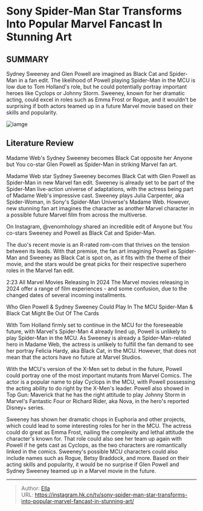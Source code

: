 # Sony Spider-Man Star Transforms Into Popular Marvel Fancast In Stunning Art


## SUMMARY 



  Sydney Sweeney and Glen Powell are imagined as Black Cat and Spider-Man in a fan edit.   The likelihood of Powell playing Spider-Man in the MCU is low due to Tom Holland&#39;s role, but he could potentially portray important heroes like Cyclops or Johnny Storm.   Sweeney, known for her dramatic acting, could excel in roles such as Emma Frost or Rogue, and it wouldn&#39;t be surprising if both actors teamed up in a future Marvel movie based on their skills and popularity.  

![iamge](https://static1.srcdn.com/wordpress/wp-content/uploads/2024/01/fan-edit-of-glen-powell-as-spider-man-and-sydney-sweeney-as-black-cat-looking-intensely-into-each-other-s-eyes.jpg)

## Literature Review

Madame Web&#39;s Sydney Sweeney becomes Black Cat opposite her Anyone but You co-star Glen Powell as Spider-Man in striking Marvel fan art.




Madame Web star Sydney Sweeney becomes Black Cat with Glen Powell as Spider-Man in new Marvel fan edit. Sweeney is already set to be part of the Spider-Man live-action universe of adaptations, with the actress being part of Madame Web&#39;s impressive cast. Sweeney plays Julia Carpenter, aka Spider-Woman, in Sony&#39;s Spider-Man Universe&#39;s Madame Web. However, new stunning fan art imagines the character as another Marvel character in a possible future Marvel film from across the multiverse.




On Instagram, @venomhology shared an incredible edit of Anyone but You co-stars Sweeney and Powell as Black Cat and Spider-Man.


 

The duo&#39;s recent movie is an R-rated rom-com that thrives on the tension between its leads. With that premise, the fan art imagining Powell as Spider-Man and Sweeney as Black Cat is spot on, as it fits with the theme of their movie, and the stars would be great picks for their respective superhero roles in the Marvel fan edit.

  2:23                       All Marvel Movies Releasing In 2024   The Marvel movies releasing in 2024 offer a range of film experiences - and some confusion, due to the changed dates of several incoming installments.   


 Who Glen Powell &amp; Sydney Sweeney Could Play In The MCU 
Spider-Man &amp; Black Cat Might Be Out Of The Cards
          




With Tom Holland firmly set to continue in the MCU for the foreseeable future, with Marvel&#39;s Spider-Man 4 already lined up, Powell is unlikely to play Spider-Man in the MCU. As Sweeney is already a Spider-Man-related hero in Madame Web, the actress is unlikely to fulfill the fan demand to see her portray Felicia Hardy, aka Black Cat, in the MCU. However, that does not mean that the actors have no future at Marvel Studios.

With the MCU&#39;s version of the X-Men set to debut in the future, Powell could portray one of the most important mutants from Marvel Comics. The actor is a popular name to play Cyclops in the MCU, with Powell possessing the acting ability to do right by the X-Men&#39;s leader. Powell also showed in Top Gun: Maverick that he has the right attitude to play Johnny Storm in Marvel&#39;s Fantastic Four or Richard Rider, aka Nova, in the hero&#39;s reported Disney&#43; series.

Sweeney has shown her dramatic chops in Euphoria and other projects, which could lead to some interesting roles for her in the MCU. The actress could do great as Emma Frost, nailing the complexity and lethal attitude the character&#39;s known for. That role could also see her team up again with Powell if he gets cast as Cyclops, as the two characters are romantically linked in the comics. Sweeney&#39;s possible MCU characters could also include names such as Rogue, Betsy Braddock, and more. Based on their acting skills and popularity, it would be no surprise if Glen Powell and Sydney Sweeney teamed up in a Marvel movie in the future.






---

> Author: [Ella](https://instagram.hk.cn/)  
> URL: https://instagram.hk.cn/tv/sony-spider-man-star-transforms-into-popular-marvel-fancast-in-stunning-art/  

